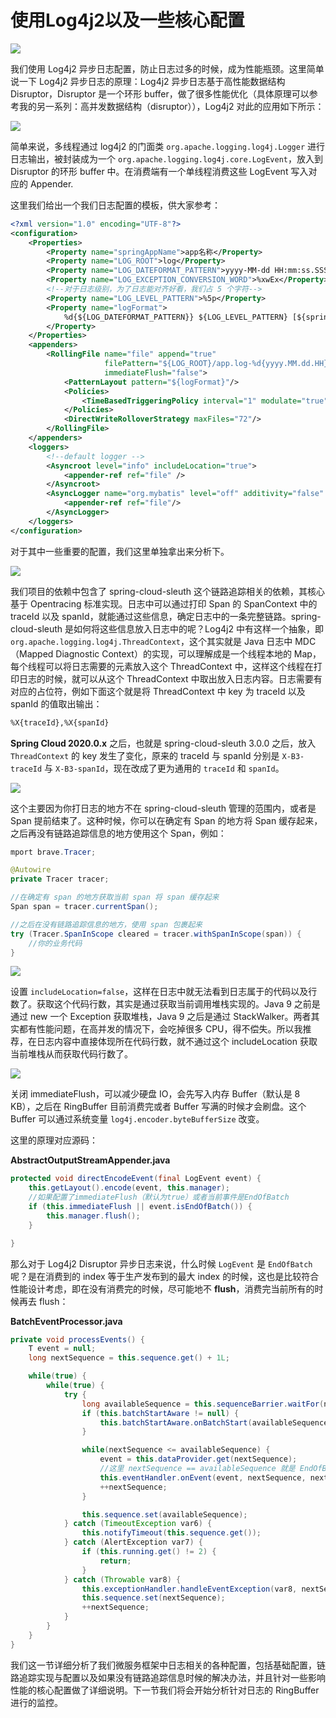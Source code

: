 # 使用Log4j2以及一些核心配置

![](https://cdn.jsdelivr.net/gh/EverettSy/ImageBed@master/uPic/rHQfmr.png)

我们使用 Log4j2 异步日志配置，防止日志过多的时候，成为性能瓶颈。这里简单说一下 Log4j2 异步日志的原理：Log4j2 异步日志基于高性能数据结构 Disruptor，Disruptor 是一个环形 buffer，做了很多性能优化（具体原理可以参考我的另一系列：高并发数据结构（disruptor）），Log4j2 对此的应用如下所示：

![](https://cdn.jsdelivr.net/gh/EverettSy/ImageBed@master/uPic/ROE5YW.png)

简单来说，多线程通过 log4j2 的门面类 `org.apache.logging.log4j.Logger` 进行日志输出，被封装成为一个 `org.apache.logging.log4j.core.LogEvent`，放入到 Disruptor 的环形 buffer 中。在消费端有一个单线程消费这些 LogEvent 写入对应的 Appender.

这里我们给出一个我们日志配置的模板，供大家参考：

```xml
<?xml version="1.0" encoding="UTF-8"?>
<configuration>
    <Properties>
        <Property name="springAppName">app名称</Property>
        <Property name="LOG_ROOT">log</Property>
        <Property name="LOG_DATEFORMAT_PATTERN">yyyy-MM-dd HH:mm:ss.SSS</Property>
        <Property name="LOG_EXCEPTION_CONVERSION_WORD">%xwEx</Property>
        <!--对于日志级别，为了日志能对齐好看，我们占 5 个字符-->
        <Property name="LOG_LEVEL_PATTERN">%5p</Property>
        <Property name="logFormat">
            %d{${LOG_DATEFORMAT_PATTERN}} ${LOG_LEVEL_PATTERN} [${springAppName},%X{traceId},%X{spanId}] [${sys:PID}] [%t][%C:%L]: %m%n${sys:LOG_EXCEPTION_CONVERSION_WORD}
        </Property>
    </Properties>
    <appenders>
        <RollingFile name="file" append="true"
                     filePattern="${LOG_ROOT}/app.log-%d{yyyy.MM.dd.HH}"
                     immediateFlush="false">
            <PatternLayout pattern="${logFormat}"/>
            <Policies>
                <TimeBasedTriggeringPolicy interval="1" modulate="true"/>
            </Policies>
            <DirectWriteRolloverStrategy maxFiles="72"/>
        </RollingFile>
    </appenders>
    <loggers>
        <!--default logger -->
        <Asyncroot level="info" includeLocation="true">
            <appender-ref ref="file" />
        </Asyncroot>
        <AsyncLogger name="org.mybatis" level="off" additivity="false" includeLocation="false">
            <appender-ref ref="file"/>
        </AsyncLogger>
    </loggers>
</configuration>
```

对于其中一些重要的配置，我们这里单独拿出来分析下。

![](https://cdn.jsdelivr.net/gh/EverettSy/ImageBed@master/uPic/bSvzRa.png)

我们项目的依赖中包含了 spring-cloud-sleuth 这个链路追踪相关的依赖，其核心基于 Opentracing 标准实现。日志中可以通过打印 Span 的 SpanContext 中的 traceId 以及 spanId，就能通过这些信息，确定日志中的一条完整链路。spring-cloud-sleuth 是如何将这些信息放入日志中的呢？Log4j2 中有这样一个抽象，即 `org.apache.logging.log4j.ThreadContext`，这个其实就是 Java 日志中 MDC（Mapped Diagnostic Context）的实现，可以理解成是一个线程本地的 Map，每个线程可以将日志需要的元素放入这个 ThreadContext 中，这样这个线程在打印日志的时候，就可以从这个 ThreadContext 中取出放入日志内容。日志需要有对应的占位符，例如下面这个就是将 ThreadContext 中 key 为 traceId 以及 spanId 的值取出输出：

```xml
%X{traceId},%X{spanId}
```

**Spring Cloud 2020.0.x** 之后，也就是 spring-cloud-sleuth 3.0.0 之后，放入 `ThreadContext` 的 key 发生了变化，原来的 traceId 与 spanId 分别是 `X-B3-traceId` 与 `X-B3-spanId`，现在改成了更为通用的 `traceId` 和 `spanId`。

![](https://cdn.jsdelivr.net/gh/EverettSy/ImageBed@master/uPic/yEaZCy.png)

这个主要因为你打日志的地方不在 spring-cloud-sleuth 管理的范围内，或者是 Span 提前结束了。这种时候，你可以在确定有 Span 的地方将 Span 缓存起来，之后再没有链路追踪信息的地方使用这个 Span，例如：

```java
mport brave.Tracer;

@Autowire
private Tracer tracer;

//在确定有 span 的地方获取当前 span 将 span 缓存起来
Span span = tracer.currentSpan();

//之后在没有链路追踪信息的地方，使用 span 包裹起来
try (Tracer.SpanInScope cleared = tracer.withSpanInScope(span)) {
    //你的业务代码
}
```

![](https://cdn.jsdelivr.net/gh/EverettSy/ImageBed@master/uPic/kSFFCt.png)

设置 `includeLocation=false`，这样在日志中就无法看到日志属于的代码以及行数了。获取这个代码行数，其实是通过获取当前调用堆栈实现的。Java 9 之前是通过 new 一个 Exception 获取堆栈，Java 9 之后是通过 StackWalker。两者其实都有性能问题，在高并发的情况下，会吃掉很多 CPU，得不偿失。所以我推荐，在日志内容中直接体现所在代码行数，就不通过这个 includeLocation 获取当前堆栈从而获取代码行数了。

![](https://cdn.jsdelivr.net/gh/EverettSy/ImageBed@master/uPic/e1op36.png)

关闭 immediateFlush，可以减少硬盘 IO，会先写入内存 Buffer（默认是 8 KB），之后在 RingBuffer 目前消费完或者 Buffer 写满的时候才会刷盘。这个 Buffer 可以通过系统变量 `log4j.encoder.byteBufferSize` 改变。

这里的原理对应源码：

**AbstractOutputStreamAppender.java**

```java
protected void directEncodeEvent(final LogEvent event) {
    this.getLayout().encode(event, this.manager);
    //如果配置了immediateFlush（默认为true）或者当前事件是EndOfBatch
    if (this.immediateFlush || event.isEndOfBatch()) {
        this.manager.flush();
    }

}
```

那么对于 Log4j2 Disruptor 异步日志来说，什么时候 `LogEvent` 是 `EndOfBatch` 呢？是在消费到的 index 等于生产发布到的最大 index 的时候，这也是比较符合性能设计考虑，即在没有消费完的时候，尽可能地不 **flush**，消费完当前所有的时候再去 flush：

**BatchEventProcessor.java**

```java
private void processEvents() {
    T event = null;
    long nextSequence = this.sequence.get() + 1L;

    while(true) {
        while(true) {
            try {
                long availableSequence = this.sequenceBarrier.waitFor(nextSequence);
                if (this.batchStartAware != null) {
                    this.batchStartAware.onBatchStart(availableSequence - nextSequence + 1L);
                }

                while(nextSequence <= availableSequence) {
                    event = this.dataProvider.get(nextSequence);
                    //这里 nextSequence == availableSequence 就是 EndOfBatch
                    this.eventHandler.onEvent(event, nextSequence, nextSequence == availableSequence);
                    ++nextSequence;
                }

                this.sequence.set(availableSequence);
            } catch (TimeoutException var6) {
                this.notifyTimeout(this.sequence.get());
            } catch (AlertException var7) {
                if (this.running.get() != 2) {
                    return;
                }
            } catch (Throwable var8) {
                this.exceptionHandler.handleEventException(var8, nextSequence, event);
                this.sequence.set(nextSequence);
                ++nextSequence;
            }
        }
    }
}
```

我们这一节详细分析了我们微服务框架中日志相关的各种配置，包括基础配置，链路追踪实现与配置以及如果没有链路追踪信息时候的解决办法，并且针对一些影响性能的核心配置做了详细说明。下一节我们将会开始分析针对日志的 RingBuffer 进行的监控。
